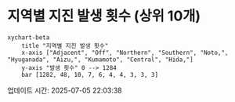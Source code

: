 # 지역별 지진 발생 횟수 (상위 10개)

```mermaid
xychart-beta
    title "지역별 지진 발생 횟수"
    x-axis ["Adjacent", "Off", "Northern", "Southern", "Noto,", "Hyuganada", "Aizu,", "Kumamoto", "Central", "Hida,"]
    y-axis "발생 횟수" 0 --> 1284
    bar [1282, 48, 10, 7, 6, 4, 4, 3, 3, 3]
```

업데이트 시간: 2025-07-05 22:03:38
